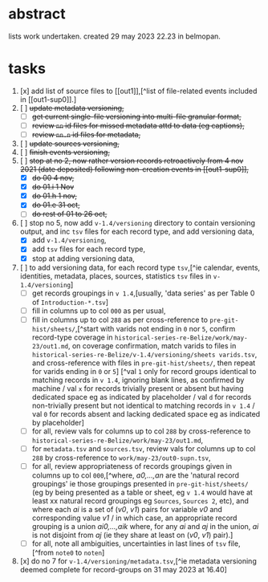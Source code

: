 # abstract

lists work undertaken. created 29 may 2023 22.23 in belmopan.

# tasks

1. [x] add list of source files to [[out1]],[^list of file-related events included in [[out1-sup0]].]
2. [ ] ~~update metadata versioning,~~
    - [ ] ~~get current single-file versioning into multi-file granular format,~~
    - [ ] ~~review `nn` id files for missed metadata attd to data (eg captions),~~
    - [ ] ~~review `nn.n` id files for metadata,~~
3. [ ] ~~update sources versioning,~~
4. [ ] ~~finish events versioning,~~
5. [ ] ~~stop at no 2, now rather version records retroactively from 4 nov 2021 (date deposited) following non-creation events in [[out1-sup0]],~~
    - [x] ~~do 00 4 nov,~~
    - [x] ~~do 01.i 1 Nov~~
    - [x] ~~do 01.h 1 nov,~~
    - [x] ~~do 01.e 31 oct,~~
    - [ ] ~~do rest of 01 to 26 oct,~~
6. [ ] stop no 5, now add `v-1.4/versioning` directory to contain versioning output, and inc `tsv` files for each record type, and add versioning data,
    - [x] add `v-1.4/versioning`,
    - [x] add `tsv` files for each record type,
    - [x] stop at adding versioning data,
7. [ ] to add versioning data, for each record type `tsv`,[^ie calendar, events, identities, metadata, places, sources, statistics `tsv` files in `v-1.4/versioning`]
    - [ ] get records groupings in `v 1.4`,[usually, 'data series' as per Table 0 of `Introduction-*.tsv`]
    - [ ] fill in columns up to col `000` as per usual,
    - [ ] fill in columns up to col `288` as per cross-reference to `pre-git-hist/sheets/`,[^start with varids not ending in `0` nor `5`, confirm record-type coverage in `historical-series-re-Belize/work/may-23/out1.md`, on coverage confirmation, match varids to files in `historical-series-re-Belize/v-1.4/versioning/sheets varids.tsv`, and cross-reference with files in `pre-git-hist/sheets/`, then repeat for varids ending in `0` or `5`] [^val `1` only for record groups identical to matching records in `v 1.4`, ignoring blank lines, as confirmed by machine / val `x` for records trivially present or absent but having dedicated space eg as indicated by placeholder / val `d` for records non-trivially present but not identical to matching records in `v 1.4` / val `0` for records absent and lacking dedicated space eg as indicated by placeholder]
    - [ ] for all, review vals for columns up to col `288` by cross-reference to `historical-series-re-Belize/work/may-23/out1.md`,
    - [ ] for `metadata.tsv` and `sources.tsv`, review vals for columns up to col `288` by cross-reference to `work/may-23/out0-supn.tsv`,
    - [ ] for all, review appropriateness of records groupings given in columns up to col `000`,[^where, *a0,...,an* are the 'natural record groupings' ie those groupings presented in `pre-git-hist/sheets/` (eg by being presented as a table or sheet, eg `v 1.4` would have at least xx natural record groupings eg `Sources`, `Sources 2`, etc), and where each *ai* is a set of (*v0*, *v1*) pairs for variable *v0* and corresponding value *v1* / in which case, an appropriate record grouping is a union *ai0,...,aik* where, for any *ai* and *aj* in the union, *ai* is not disjoint from *aj* (ie they share at least on (*v0*, *v1*) pair).]
    - [ ] for all, note all ambiguities, uncertainties in last lines of `tsv` file,[^from `note0` to `noten`]
8. [x] do no 7 for `v-1.4/versioning/metadata.tsv`,[^ie metadata versioning deemed complete for record-groups on 31 may 2023 at 16.40]